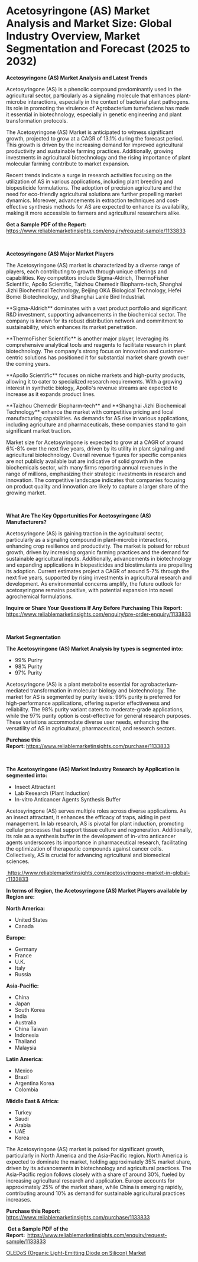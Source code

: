 <p><h1>Acetosyringone (AS) Market Analysis and Market Size: Global Industry Overview, Market Segmentation and Forecast (2025 to 2032)</h1></p><p><strong>Acetosyringone (AS) Market Analysis and Latest Trends</strong></p>
<p><p>Acetosyringone (AS) is a phenolic compound predominantly used in the agricultural sector, particularly as a signaling molecule that enhances plant-microbe interactions, especially in the context of bacterial plant pathogens. Its role in promoting the virulence of Agrobacterium tumefaciens has made it essential in biotechnology, especially in genetic engineering and plant transformation protocols.</p><p>The Acetosyringone (AS) Market is anticipated to witness significant growth, projected to grow at a CAGR of 13.1% during the forecast period. This growth is driven by the increasing demand for improved agricultural productivity and sustainable farming practices. Additionally, growing investments in agricultural biotechnology and the rising importance of plant molecular farming contribute to market expansion.</p><p>Recent trends indicate a surge in research activities focusing on the utilization of AS in various applications, including plant breeding and biopesticide formulations. The adoption of precision agriculture and the need for eco-friendly agricultural solutions are further propelling market dynamics. Moreover, advancements in extraction techniques and cost-effective synthesis methods for AS are expected to enhance its availability, making it more accessible to farmers and agricultural researchers alike.</p></p>
<p><strong>Get a Sample PDF of the Report:&nbsp;</strong> <a href="https://www.reliablemarketinsights.com/enquiry/request-sample/1133833?utm_campaign=2232&utm_medium=2&utm_source=Github&utm_content=ia&utm_term=25032025&utm_id=acetosyringone-as">https://www.reliablemarketinsights.com/enquiry/request-sample/1133833</a></p>
<p>&nbsp;</p>
<p><strong>Acetosyringone (AS) Major Market Players</strong></p>
<p><p>The Acetosyringone (AS) market is characterized by a diverse range of players, each contributing to growth through unique offerings and capabilities. Key competitors include Sigma-Aldrich, ThermoFisher Scientific, Apollo Scientific, Taizhou Chemedir Biopharm-tech, Shanghai Jizhi Biochemical Technology, Beijing OKA Biological Technology, Hefei Bomei Biotechnology, and Shanghai Lanle Bird Industrial.</p><p>**Sigma-Aldrich** dominates with a vast product portfolio and significant R&D investment, supporting advancements in the biochemical sector. The company is known for its robust distribution network and commitment to sustainability, which enhances its market penetration.</p><p>**ThermoFisher Scientific** is another major player, leveraging its comprehensive analytical tools and reagents to facilitate research in plant biotechnology. The company's strong focus on innovation and customer-centric solutions has positioned it for substantial market share growth over the coming years.</p><p>**Apollo Scientific** focuses on niche markets and high-purity products, allowing it to cater to specialized research requirements. With a growing interest in synthetic biology, Apollo's revenue streams are expected to increase as it expands product lines.</p><p>**Taizhou Chemedir Biopharm-tech** and **Shanghai Jizhi Biochemical Technology** enhance the market with competitive pricing and local manufacturing capabilities. As demands for AS rise in various applications, including agriculture and pharmaceuticals, these companies stand to gain significant market traction.</p><p>Market size for Acetosyringone is expected to grow at a CAGR of around 6%-8% over the next five years, driven by its utility in plant signaling and agricultural biotechnology. Overall revenue figures for specific companies are not publicly available but are indicative of solid growth in the biochemicals sector, with many firms reporting annual revenues in the range of millions, emphasizing their strategic investments in research and innovation. The competitive landscape indicates that companies focusing on product quality and innovation are likely to capture a larger share of the growing market.</p></p>
<p>&nbsp;</p>
<p><strong>What Are The Key Opportunities For Acetosyringone (AS) Manufacturers?</strong></p>
<p><p>Acetosyringone (AS) is gaining traction in the agricultural sector, particularly as a signaling compound in plant-microbe interactions, enhancing crop resilience and productivity. The market is poised for robust growth, driven by increasing organic farming practices and the demand for sustainable agricultural inputs. Additionally, advancements in biotechnology and expanding applications in biopesticides and biostimulants are propelling its adoption. Current estimates project a CAGR of around 5-7% through the next five years, supported by rising investments in agricultural research and development. As environmental concerns amplify, the future outlook for acetosyringone remains positive, with potential expansion into novel agrochemical formulations.</p></p>
<p><strong>Inquire or Share Your Questions If Any Before Purchasing This Report:</strong> <a href="https://www.reliablemarketinsights.com/enquiry/pre-order-enquiry/1133833?utm_campaign=2232&utm_medium=2&utm_source=Github&utm_content=ia&utm_term=25032025&utm_id=acetosyringone-as">https://www.reliablemarketinsights.com/enquiry/pre-order-enquiry/1133833</a></p>
<p>&nbsp;</p>
<p><strong>Market Segmentation</strong></p>
<p><strong>The Acetosyringone (AS) Market Analysis by types is segmented into:</strong></p>
<p><ul><li>99% Puriry</li><li>98% Purity</li><li>97% Purity</li></ul></p>
<p><p>Acetosyringone (AS) is a plant metabolite essential for agrobacterium-mediated transformation in molecular biology and biotechnology. The market for AS is segmented by purity levels: 99% purity is preferred for high-performance applications, offering superior effectiveness and reliability. The 98% purity variant caters to moderate-grade applications, while the 97% purity option is cost-effective for general research purposes. These variations accommodate diverse user needs, enhancing the versatility of AS in agricultural, pharmaceutical, and research sectors.</p></p>
<p><strong>Purchase this Report:&nbsp;</strong><a href="https://www.reliablemarketinsights.com/purchase/1133833?utm_campaign=2232&utm_medium=2&utm_source=Github&utm_content=ia&utm_term=25032025&utm_id=acetosyringone-as">https://www.reliablemarketinsights.com/purchase/1133833</a></p>
<p>&nbsp;</p>
<p><strong>The Acetosyringone (AS) Market Industry Research by Application is segmented into:</strong></p>
<p><ul><li>Insect Attractant</li><li>Lab Research (Plant Induction)</li><li>In-vitro Anticancer Agents Synthesis Buffer</li></ul></p>
<p><p>Acetosyringone (AS) serves multiple roles across diverse applications. As an insect attractant, it enhances the efficacy of traps, aiding in pest management. In lab research, AS is pivotal for plant induction, promoting cellular processes that support tissue culture and regeneration. Additionally, its role as a synthesis buffer in the development of in-vitro anticancer agents underscores its importance in pharmaceutical research, facilitating the optimization of therapeutic compounds against cancer cells. Collectively, AS is crucial for advancing agricultural and biomedical sciences.</p></p>
<p><a href="https://www.reliablemarketinsights.com/acetosyringone-market-in-global-r1133833?utm_campaign=2232&utm_medium=2&utm_source=Github&utm_content=ia&utm_term=25032025&utm_id=acetosyringone-as">&nbsp;https://www.reliablemarketinsights.com/acetosyringone-market-in-global-r1133833</a></p>
<p><strong>In terms of Region, the Acetosyringone (AS) Market Players available by Region are:</strong></p>
<p>
    <p> <strong> North America: </strong>
        <ul>
            <li>United States</li>
            <li>Canada</li>
        </ul>
        </p> 
    <p> <strong> Europe: </strong>
        <ul>
            <li>Germany</li>
            <li>France</li>
            <li>U.K.</li>
            <li>Italy</li>
            <li>Russia</li>
        </ul>
        </p> 
    <p> <strong> Asia-Pacific: </strong>
        <ul>
            <li>China</li>
            <li>Japan</li>
            <li>South Korea</li>
            <li>India</li>
            <li>Australia</li>
            <li>China Taiwan</li>
            <li>Indonesia</li>
            <li>Thailand</li>
            <li>Malaysia</li>
        </ul>
        </p> 
    <p> <strong> Latin America: </strong>
        <ul>
            <li>Mexico</li>
            <li>Brazil</li>
            <li>Argentina Korea</li>
            <li>Colombia</li>
        </ul>
        </p> 
    <p> <strong> Middle East & Africa: </strong>
        <ul>
            <li>Turkey</li>
            <li>Saudi</li>
            <li>Arabia</li>
            <li>UAE</li>
            <li>Korea</li>
        </ul>
    </p>
    </p>
<p><p>The Acetosyringone (AS) market is poised for significant growth, particularly in North America and the Asia-Pacific region. North America is expected to dominate the market, holding approximately 35% market share, driven by its advancements in biotechnology and agricultural practices. The Asia-Pacific region follows closely with a share of around 30%, fueled by increasing agricultural research and application. Europe accounts for approximately 25% of the market share, while China is emerging rapidly, contributing around 10% as demand for sustainable agricultural practices increases.</p></p>
<p><strong>Purchase this Report: </strong><a href="https://www.reliablemarketinsights.com/purchase/1133833?utm_campaign=2232&utm_medium=2&utm_source=Github&utm_content=ia&utm_term=25032025&utm_id=acetosyringone-as">https://www.reliablemarketinsights.com/purchase/1133833</a></p>
<p>&nbsp;<strong>Get a Sample PDF of the Report:&nbsp;&nbsp;</strong><a href="https://www.reliablemarketinsights.com/enquiry/request-sample/1133833?utm_campaign=2232&utm_medium=2&utm_source=Github&utm_content=ia&utm_term=25032025&utm_id=acetosyringone-as">https://www.reliablemarketinsights.com/enquiry/request-sample/1133833</a></p>
<p><strong></strong></p>
<p><p><a href="https://github.com/sca704osol/Market-Research-Report-List-1/blob/main/oledos-organic-light-emitting-diode-on-silicon-market.md?utm_campaign=2232&utm_medium=2&utm_source=Github&utm_content=ia&utm_term=25032025&utm_id=acetosyringone-as">OLEDoS (Organic Light-Emitting Diode on Silicon) Market</a></p></p>
